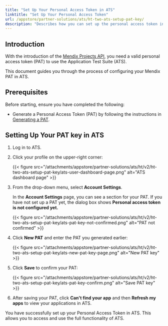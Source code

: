 ```yaml
---
title: "Set Up Your Personal Access Token in ATS"
linktitle: "Set Up Your Personal Access Token"
url: /appstore/partner-solutions/ats/ht-two-ats-setup-pat-key/
description: "Describes how you can set up the personal access token in ATS."
---
```


## Introduction

With the introduction of the [Mendix Projects API](/apidocs-mxsdk/apidocs/projects-api/), you need a valid personal access token (PAT) to use the Application Test Suite (ATS).

This document guides you through the process of configuring your Mendix PAT in ATS.

## Prerequisites

Before starting, ensure you have completed the following:

* Generate a Personal Access Token (PAT) by following the instructions in [Generating a PAT](/apidocs-mxsdk/apidocs/pipelines-api/#generate).

## Setting Up Your PAT key in ATS

1. Log in to ATS.

2. Click your profile on the upper-right corner:

   {{< figure src="/attachments/appstore/partner-solutions/ats/ht/v2/ht-two-ats-setup-pat-key/ats-user-dashboard-page.png" alt="ATS dashboard page" >}}

3. From the drop-down menu, select **Account Settings**.

   In the **Account Settings** page, you can see a section for your PAT. If you have not set up a PAT yet, the dialog box shows **Personal access token is not configured yet.**

   {{< figure src="/attachments/appstore/partner-solutions/ats/ht/v2/ht-two-ats-setup-pat-key/ats-pat-key-not-confirmed.png" alt="PAT not confirmed" >}}

4. Click **New PAT** and enter the PAT you generated earlier:

   {{< figure src="/attachments/appstore/partner-solutions/ats/ht/v2/ht-two-ats-setup-pat-key/ats-new-pat-key-page.png" alt="New PAT key" >}}

5. Click **Save** to confirm your PAT:

   {{< figure src="/attachments/appstore/partner-solutions/ats/ht/v2/ht-two-ats-setup-pat-key/ats-pat-key-confirm.png" alt="Save PAT key" >}}

6. After saving your PAT, click **Can't find your app** and then **Refresh my apps** to view your applications in ATS.

You have successfully set up your Personal Access Token in ATS. This allows you to access and use the full functionality of ATS.

